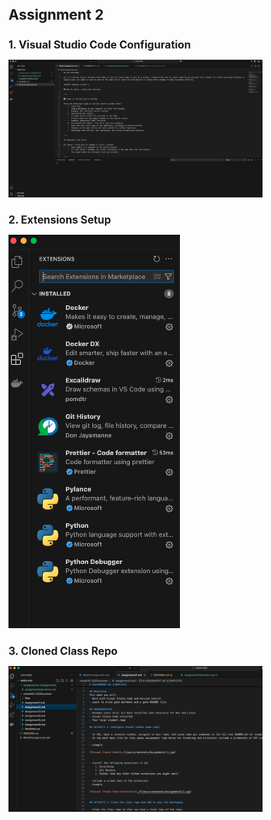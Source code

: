 # Assignment 2

## 1. Visual Studio Code Configuration

![Visual Studio Code Setup](vscode-setup.png)

## 2. Extensions Setup

![Extensions Setup](extensions-setup.png)

## 3. Cloned Class Repo

![Cloned Repo](cloned-repo.png)
